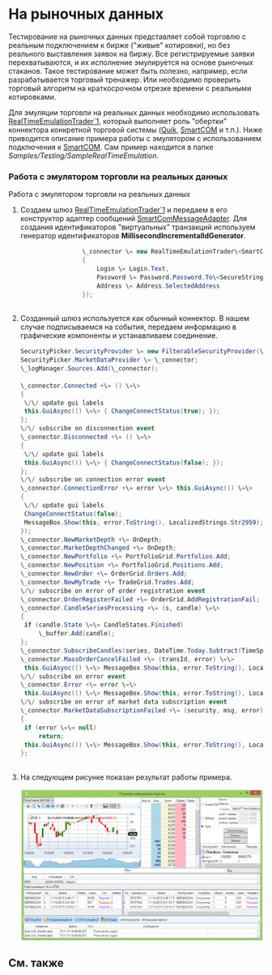 # На рыночных данных

Тестирование на рыночных данных представляет собой торговлю с реальным подключением к бирже ("живые" котировки), но без реального выставления заявок на биржу. Все регистрируемые заявки перехватываются, и их исполнение эмулируется на основе рыночных стаканов. Такое тестирование может быть полезно, например, если разрабатывается торговый тренажер. Или необходимо проверить торговый алгоритм на краткосрочном отрезке времени с реальными котировками. 

Для эмуляции торговли на реальных данных необходимо использовать [RealTimeEmulationTrader\`1](../api/StockSharp.Algo.Testing.RealTimeEmulationTrader`1.html), который выполняет роль "обертки" коннектора конкретной торговой системы ([Quik](Quik.md), [SmartCOM](Smart.md) и т.п.). Ниже приводится описание примера работы с эмулятором с использованием подключения к [SmartCOM](Smart.md). Сам пример находится в папке *Samples\/Testing\/SampleRealTimeEmulation*. 

### Работа с эмулятором торговли на реальных данных

Работа с эмулятором торговли на реальных данных

1. Создаем шлюз [RealTimeEmulationTrader\`1](../api/StockSharp.Algo.Testing.RealTimeEmulationTrader`1.html) и передаем в его конструктор адаптер сообщений [SmartComMessageAdapter](../api/StockSharp.SmartCom.SmartComMessageAdapter.html). Для создания идентификаторов "виртуальных" транзакций используем генератор идентификаторов **MillisecondIncrementalIdGenerator**. 

   ```cs
   					\_connector \= new RealTimeEmulationTrader\<SmartComMessageAdapter\>(new SmartComMessageAdapter(new MillisecondIncrementalIdGenerator())
   					{
   						Login \= Login.Text,
   						Password \= Password.Password.To\<SecureString\>(),
   						Address \= Address.SelectedAddress
   					});
   					  
   ```
2. Созданный шлюз используется как обычный коннектор. В нашем случае подписываемся на события, передаем информацию в графические компоненты и устанавливаем соединение. 

   ```cs
   SecurityPicker.SecurityProvider \= new FilterableSecurityProvider(\_connector);
   SecurityPicker.MarketDataProvider \= \_connector;
   \_logManager.Sources.Add(\_connector);
   					
   \_connector.Connected +\= () \=\>
   {
   	\/\/ update gui labels
   	this.GuiAsync(() \=\> { ChangeConnectStatus(true); });
   };
   \/\/ subscribe on disconnection event
   \_connector.Disconnected +\= () \=\>
   {
   	\/\/ update gui labels
   	this.GuiAsync(() \=\> { ChangeConnectStatus(false); });
   };
   \/\/ subscribe on connection error event
   \_connector.ConnectionError +\= error \=\> this.GuiAsync(() \=\>
   {
   	\/\/ update gui labels
   	ChangeConnectStatus(false);
   	MessageBox.Show(this, error.ToString(), LocalizedStrings.Str2959);
   });
   \_connector.NewMarketDepth +\= OnDepth;
   \_connector.MarketDepthChanged +\= OnDepth;
   \_connector.NewPortfolio +\= PortfolioGrid.Portfolios.Add;
   \_connector.NewPosition +\= PortfolioGrid.Positions.Add;
   \_connector.NewOrder +\= OrderGrid.Orders.Add;
   \_connector.NewMyTrade +\= TradeGrid.Trades.Add;
   \/\/ subscribe on error of order registration event
   \_connector.OrderRegisterFailed +\= OrderGrid.AddRegistrationFail;
   \_connector.CandleSeriesProcessing +\= (s, candle) \=\>
   {
   	if (candle.State \=\= CandleStates.Finished)
   		\_buffer.Add(candle);
   };
   \_connector.SubscribeCandles(series, DateTime.Today.Subtract(TimeSpan.FromDays(5)), DateTime.Now);	
   \_connector.MassOrderCancelFailed +\= (transId, error) \=\>
   	this.GuiAsync(() \=\> MessageBox.Show(this, error.ToString(), LocalizedStrings.Str716));
   \/\/ subscribe on error event
   \_connector.Error +\= error \=\>
   	this.GuiAsync(() \=\> MessageBox.Show(this, error.ToString(), LocalizedStrings.Str2955));
   \/\/ subscribe on error of market data subscription event
   \_connector.MarketDataSubscriptionFailed +\= (security, msg, error) \=\>
   {
   	if (error \=\= null)
   		return;
   	this.GuiAsync(() \=\> MessageBox.Show(this, error.ToString(), LocalizedStrings.Str2956Params.Put(msg.DataType, security)));
   };
   					  
   ```
3. На следующем рисунке показан результат работы примера. 

   ![sample realtaime emulation](../images/sample_realtaime_emulation.png)

## См. также
